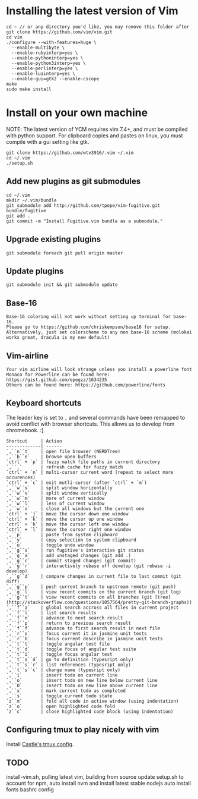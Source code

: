 # Installing the latest version of Vim

    cd ~ // or any directory you'd like, you may remove this folder after
    git clone https://github.com/vim/vim.git
    cd vim
    ./configure --with-features=huge \
      --enable-multibyte \
      --enable-rubyinterp=yes \
      --enable-pythoninterp=yes \
      --enable-python3interp=yes \
      --enable-perlinterp=yes \
      --enable-luainterp=yes \
      --enable-gui=gtk2 --enable-cscope
    make
    sudo make install

# Install on your own machine
NOTE: The latest version of YCM requires vim 7.4+, and must be compiled with python support. For clipboard copies and pastes on linux, you must compile with a gui setting like gtk.

    git clone https://github.com/wtv3916/.vim ~/.vim
    cd ~/.vim
    ./setup.sh

## Add new plugins as git submodules

    cd ~/.vim
    mkdir ~/.vim/bundle
    git submodule add http://github.com/tpope/vim-fugitive.git bundle/fugitive
    git add .
    git commit -m "Install Fugitive.vim bundle as a submodule."

## Upgrade existing plugins

    git submodule foreach git pull origin master

## Update plugins

    git submodule init && git submodule update

## Base-16

    Base-16 coloring will not work without setting up terminal for base-16. 
    Please go to https://github.com/chriskempson/base16 for setup. 
    Alternatively, just set colorscheme to any non base-16 scheme (molokai works great, dracula is my new default)

## Vim-airline

    Your vim airline will look strange unless you install a powerline font
    Monaco for Powerline can be found here: https://gist.github.com/epegzz/1634235
    Others can be found here: https://github.com/powerline/fonts

## Keyboard shortcuts

The leader key is set to `,` and several commands have been remapped to avoid conflict with browser shortcuts. This allows us to develop from chromebook. :]

    Shortcut     | Action
    -------------| ------ 
    `,``n``t`    | open file browser (NERDTree)
    `,``b``e`    | browse open buffers
    `ctrl` + `p` | fuzzy match file paths in current directory
    `,``,`       | refresh cache for fuzzy match
    `ctrl` + `n` | multi-cursor current word (repeat to select more occurences)
    `ctrl` + `c` | exit mutli-cursor (after `ctrl` + `m`)
    `,``w``s`    | split window horizontally
    `,``w``v`    | split window vertically
    `,``w``m`    | more of current window
    `,``w``l`    | less of current window
    `,``w``o`    | close all windows but the current one
    `ctrl` + `j` | move the cursor down one window
    `ctrl` + `k` | move the cursor up one window
    `ctrl` + `h` | move the cursor left one window
    `ctrl` + `l` | move the cursor right one window
    `,``p`       | paste from system clipboard
    `,``y`       | copy selection to system clipboard
    `,``u`       | toggle undo window
    `,``g``s`    | run fugitive's interactive git status
    `,``g``a`    | add unstaged changes (git add .)
    `,``g``c`    | commit staged changes (git commit)
    `,``g``r`    | interactively rebase off develop (git rebase -i develop)
    `,``g``d`    | compare changes in current file to last commit (git diff)
    `,``g``p`    | push current branch to upstream remote (git push)
    `,``g``l`    | view recent commits on the current branch (git log)
    `,``g``t`    | view recent commits on all branches (git [tree](http://stackoverflow.com/questions/1057564/pretty-git-branch-graphs))
    `,``f``a`    | global search accross all files in current project
    `,``f``l`    | list search results
    `,``f``n`    | advance to next search result
    `,``f``p`    | return to previous search result
    `,``f``f`    | advance to first search result in next file
    `,``r``s`    | focus current it in jasmine unit tests
    `,``r``b`    | focus current describe in jasmine unit tests
    `,``t``t`    | toggle angular test file
    `,``t``d`    | toggle focus of angular test suite
    `,``t``i`    | toggle focus angular test
    `,``t``s``d` | go to definition (typesript only)
    `,``t``s``r` | list references (typesript only)
    `,``t``s``c` | change name (typesript only)
    `,``i`       | insert todo on current line
    `,``o`       | insert todo on new line below current line
    `,``O`       | insert todo on new line above current line
    `,``x`       | mark current todo as completed
    `,``s`       | toggle current todo state
    `z``m`       | fold all code in active window (using indentation)
    `z``o`       | open highlighted code fold
    `z``c`       | close highlighted code block (using indentation)

## Configuring tmux to play nicely with vim

Install [Castle's tmux config](https://github.com/castle-dev/.tmux.conf#installing-on-mac-or-linux).

## TODO

install-vim.sh, pulling latest vim, building from source
update setup.sh to account for npm, auto install nvm and install latest stable nodejs
auto install fonts
bashrc config
